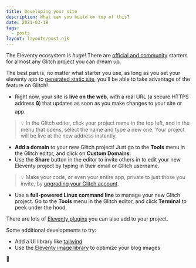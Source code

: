 ```yaml
---
title: Developing your site
description: What can you build on top of this?
date: 2021-03-18
tags:
  - posts
layout: layouts/post.njk
---
```


The Eleventy ecosystem is *huge*! There are [official and community](https://www.11ty.dev/docs/starter/) starters for almost any Glitch project you can dream up.

The best part is, no matter what starter you use, as long as you set your eleventy app to [generated static site](https://help.glitch.com/kb/article/111-what-is-eleventy-11ty-and-how-can-i-use-it-on-glitch/), you'll be able to take advantage of the feature on Glitch!

* Right now, your site is **live on the web**, with a real URL (a secure HTTPS address 🔒) that updates as soon as you make changes to your site or app.

> 💡 In the Glitch editor, click your project name in the top left, and in the menu that opens, select the name and type a new one. Your project will be live at the new address instantly.

* **Add a domain** to your new Glitch project! Just go to the **Tools** menu in the Glitch editor, and click on **Custom Domains**.
* Use the **Share** button in the editor to invite others in to edit your new Eleventy project by typing in their email or Glitch username.

> 💡 Make your code, or even your entire app, private to just those you invite, by [upgrading your Glitch account](https://glitch.com/pricing).

* Use a **full-powered Linux command line** to manage your new Glitch project. Go to the **Tools** menu in the Glitch editor, and click **Terminal** to peek under the hood.

There are lots of [Eleventy plugins](https://www.11ty.dev/docs/plugins/) you can also add to your project.

Some additional developments to try:
* Add a UI library like [tailwind](https://tailwindcss.com/)
* Use the [Eleventy image library](https://www.11ty.dev/docs/plugins/image/) to optimize your blog images

🚀
